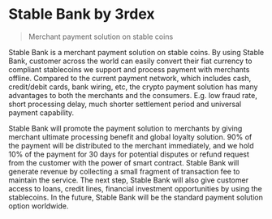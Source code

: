 # Stable Bank by 3rdex

> Merchant payment solution on stable coins

Stable Bank is a merchant payment solution on stable coins. By using Stable Bank, customer across the world can easily convert their fiat currency to compliant stablecoins we support and process payment with merchants offline. Compared to the current payment network, which includes cash, credit/debit cards, bank wiring, etc, the crypto payment solution has many advantages to both the merchants and the consumers. E.g. low fraud rate, short processing delay, much shorter settlement period and universal payment capability.

Stable Bank will promote the payment solution to merchants by giving merchant ultimate processing benefit and global loyalty solution. 90% of the payment will be distributed to the merchant immediately, and we hold 10% of the payment for 30 days for potential disputes or refund request from the customer with the power of smart contract. Stable Bank will generate revenue by collecting a small fragment of transaction fee to maintain the service. The next step, Stable Bank will also give customer access to loans, credit lines, financial investment opportunities by using the stablecoins. In the future, Stable Bank will be the standard payment solution option worldwide.